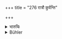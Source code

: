 +++
title = "276 रात्रौ कुर्वन्ति"

+++

<details><summary>भारुचिः</summary>

चौर्योपलक्षणार्थं च **संधि**ग्रहणम् । एवं चास्कन्धावार एव प्रविश्य चौर्यं कुर्वतो ऽयम् एव निग्रहः स्यात् । हस्तयोश् छेदनं शुले वा निवेशम् । एकस्यैवेत्य् अपरे । एतच् च वर्णविसेषापक्षया उभयम् अत्रास्य प्रयोजनानुबन्धापेक्षया कल्प्यम्, न यथाश्रुतम् । तथा च दर्शयति ॥ ९.२७६ ॥
</details>

<details><summary>Bühler</summary>

276	But the king shall cut off the hands of those robbers who, breaking into houses, commit thefts at night, and cause them to be impaled on a pointed stake.
</details>
